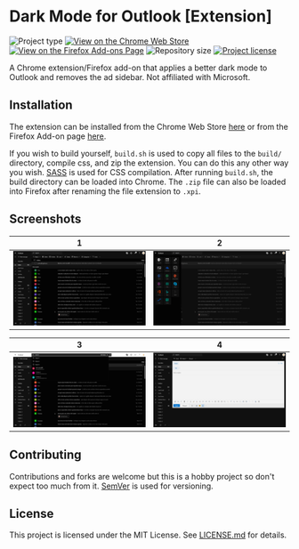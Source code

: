 # Dark Mode for Outlook [Extension]
![](https://img.shields.io/badge/type-Extension-yellow.svg "Project type")
[![](https://img.shields.io/chrome-web-store/v/kjfbefcenipnnpbcbbklcidpjiamlcpl.svg "View on the Chrome Web Store")](https://chrome.google.com/webstore/detail/outlook-dark-mode/kjfbefcenipnnpbcbbklcidpjiamlcpl)
[![](https://img.shields.io/amo/v/outlook-dark-mode.svg "View on the Firefox Add-ons Page")](https://addons.mozilla.org/en-US/firefox/addon/outlook-dark-mode/)
![](https://img.shields.io/github/repo-size/jerboa88/outlook-dark-mode.svg "Repository size")
[![](https://img.shields.io/github/license/jerboa88/outlook-dark-mode.svg "Project license")](LICENSE.md)


A Chrome extension/Firefox add-on that applies a better dark mode to Outlook and removes the ad sidebar. Not affiliated with Microsoft.


## Installation
The extension can be installed from the Chrome Web Store [here](https://chrome.google.com/webstore/detail/outlook-dark-mode/kjfbefcenipnnpbcbbklcidpjiamlcpl) or from the Firefox Add-on page [here](https://addons.mozilla.org/en-US/firefox/addon/outlook-dark-mode/).

If you wish to build yourself, `build.sh` is used to copy all files to the `build/` directory, compile css, and zip the extension. You can do this any other way you wish. [SASS](https://sass-lang.com/) is used for CSS compilation. After running `build.sh`, the build directory can be loaded into Chrome. The `.zip` file can also be loaded into Firefox after renaming the file extension to `.xpi`.


## Screenshots
1 | 2
:-:|:-:
![Screenshot 1](screenshots/ss1.png) | ![Screenshot 2](screenshots/ss2.png)

3 | 4
:-:|:-:
![Screenshot 3](screenshots/ss3.png) | ![Screenshot 4](screenshots/ss4.png)


## Contributing
Contributions and forks are welcome but this is a hobby project so don't expect too much from it. [SemVer](http://semver.org/) is used for versioning.


## License
This project is licensed under the MIT License. See [LICENSE.md](LICENSE.md) for details.
